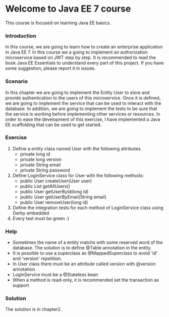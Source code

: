 # Welcome to Java EE 7 course

This course is focused on learning Java EE basics.

### Introduction

In this course, we are going to learn how to create an enterprise application in Java EE 7. In this course we a going to implement an authorization microservice based on JWT step by step. It is recommended to read the book Java EE Essentials to understand every part of this project. If you have some suggestion, please report it in issues.

### Scenario

In this chapter we are going to implement the Entity User to store and provide authentication to the users of this microservice. Once it is defined, we are going to implement the service that can be used to interact with the database. In addition, we are going to implement the tests to be sure that the service is working before implementing other services or resources. In order to ease the development of this exercise, I have implemented a Java EE scaffolding that can be used to get started.

### Exercise

1. Define a entity class named User with the following attributes
    * private long id
    * private long version
    * private String email
    * private String password
2. Define LoginService class for User with the following methods:
    * public User createUser(User user)
    * public List getAllUsers()
    * public User getUserById(long id)
    * public User getUserByEmail(String email)
    * public User removeUser(long id)
3. Define the integration tests for each method of LoginService class using Derby embedded
4. Every test must be green :)

### Help

* Sometimes the name of a entity matchs with some reserved word of the database. The solution is to define @Table annotation in the entity.
* It is possible to use a superclass as @MappedSuperclass to avoid 'id' and 'version' repetition.
* In User class there must be an attribute called version with @version annotation.
* LoginService must be a @Stateless bean
* When a method is read-only, it is recommended set the transaction as support

### Solution

The solution is in chapter2.
